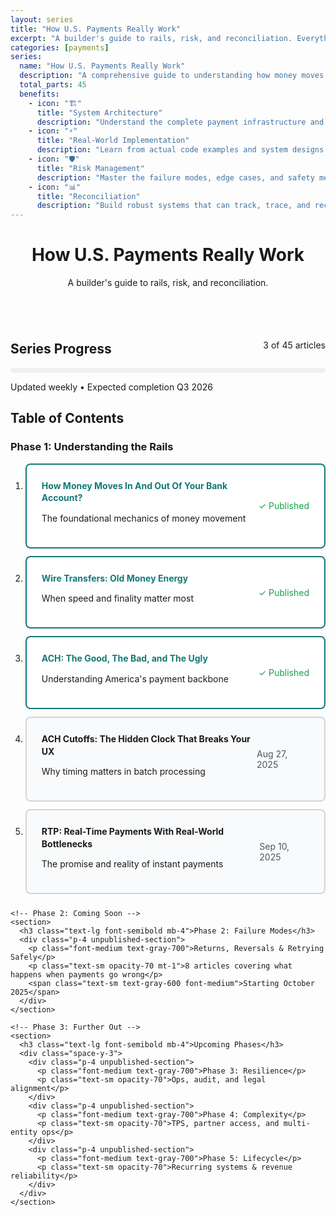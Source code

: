 ```yaml
---
layout: series
title: "How U.S. Payments Really Work"
excerpt: "A builder's guide to rails, risk, and reconciliation. Everything you need to understand, build, and scale payment systems in the United States."
categories: [payments]
series:
  name: "How U.S. Payments Really Work"
  description: "A comprehensive guide to understanding how money moves through the U.S. financial system. From ACH and wire transfers to real-time payments and failure modes. Perfect for developers, product managers, and anyone building fintech applications."
  total_parts: 45
  benefits:
    - icon: "🏗️"
      title: "System Architecture"
      description: "Understand the complete payment infrastructure and how different systems interact."
    - icon: "⚡"
      title: "Real-World Implementation"
      description: "Learn from actual code examples and system designs used in production."
    - icon: "🛡️"
      title: "Risk Management"
      description: "Master the failure modes, edge cases, and safety mechanisms of payment systems."
    - icon: "📊"
      title: "Reconciliation"
      description: "Build robust systems that can track, trace, and reconcile every transaction."
---
```


<div class="mx-auto max-w-3xl">
  <header class="space-y-3 mb-8">
    <h1 class="text-4xl font-bold">How U.S. Payments Really Work</h1>
    <p class="text-lg opacity-80">A builder's guide to rails, risk, and reconciliation.</p>
  </header>

  <!-- Series Progress -->
  <div class="card mb-8">
    <div class="flex justify-between items-center mb-4">
      <h2 class="text-xl font-semibold">Series Progress</h2>
      <span class="text-sm opacity-60">3 of 45 articles</span>
    </div>
    <div style="background: #f0f0f0; height: 8px; border-radius: 4px; overflow: hidden;">
      <div style="background: var(--accent); height: 100%; width: 7%; border-radius: 4px;"></div>
    </div>
    <p class="text-sm opacity-60 mt-2">Updated weekly • Expected completion Q3 2026</p>
  </div>

  <!-- Table of Contents -->
  <h2 class="text-2xl font-semibold mb-6">Table of Contents</h2>
  
  <div class="space-y-6">
    <!-- Phase 1: Published Articles -->
    <section>
      <h3 class="text-lg font-semibold mb-4">Phase 1: Understanding the Rails</h3>
      <ol class="space-y-3">
        <li>
          <a href="/fintech/payments/2025/08/13/money-flow-bank-account.html" class="published-article-link">
            <div class="flex justify-between items-center">
              <div class="flex-grow">
                <h4 class="font-medium text-accent article-title">How Money Moves In And Out Of Your Bank Account?</h4>
                <p class="text-sm opacity-70 mt-2">The foundational mechanics of money movement</p>
              </div>
              <span class="text-sm text-green-600 font-medium published-badge">✓ Published</span>
            </div>
          </a>
        </li>
        <li>
          <a href="/fintech/payments/2025/08/14/wire-transfers-explained.html" class="published-article-link">
            <div class="flex justify-between items-center">
              <div class="flex-grow">
                <h4 class="font-medium text-accent article-title">Wire Transfers: Old Money Energy</h4>
                <p class="text-sm opacity-70 mt-2">When speed and finality matter most</p>
              </div>
              <span class="text-sm text-green-600 font-medium published-badge">✓ Published</span>
            </div>
          </a>
        </li>
        <li>
          <a href="/fintech/payments/2025/08/20/ach-good-bad-ugly.html" class="published-article-link">
            <div class="flex justify-between items-center">
              <div class="flex-grow">
                <h4 class="font-medium text-accent article-title">ACH: The Good, The Bad, and The Ugly</h4>
                <p class="text-sm opacity-70 mt-2">Understanding America's payment backbone</p>
              </div>
              <span class="text-sm text-green-600 font-medium published-badge">✓ Published</span>
            </div>
          </a>
        </li>
        <li class="unpublished-article">
          <div class="flex justify-between items-center">
            <div class="flex-grow">
              <h4 class="font-medium text-gray-700 article-title">ACH Cutoffs: The Hidden Clock That Breaks Your UX</h4>
              <p class="text-sm opacity-70 mt-2">Why timing matters in batch processing</p>
            </div>
            <span class="text-sm text-gray-600 font-medium">Aug 27, 2025</span>
          </div>
        </li>
        <li class="unpublished-article">
          <div class="flex justify-between items-center">
            <div class="flex-grow">
              <h4 class="font-medium text-gray-700 article-title">RTP: Real-Time Payments With Real-World Bottlenecks</h4>
              <p class="text-sm opacity-70 mt-2">The promise and reality of instant payments</p>
            </div>
            <span class="text-sm text-gray-600 font-medium">Sep 10, 2025</span>
          </div>
        </li>
      </ol>
    </section>

    <!-- Phase 2: Coming Soon -->
    <section>
      <h3 class="text-lg font-semibold mb-4">Phase 2: Failure Modes</h3>
      <div class="p-4 unpublished-section">
        <p class="font-medium text-gray-700">Returns, Reversals & Retrying Safely</p>
        <p class="text-sm opacity-70 mt-1">8 articles covering what happens when payments go wrong</p>
        <span class="text-sm text-gray-600 font-medium">Starting October 2025</span>
      </div>
    </section>

    <!-- Phase 3: Further Out -->
    <section>
      <h3 class="text-lg font-semibold mb-4">Upcoming Phases</h3>
      <div class="space-y-3">
        <div class="p-4 unpublished-section">
          <p class="font-medium text-gray-700">Phase 3: Resilience</p>
          <p class="text-sm opacity-70">Ops, audit, and legal alignment</p>
        </div>
        <div class="p-4 unpublished-section">
          <p class="font-medium text-gray-700">Phase 4: Complexity</p>
          <p class="text-sm opacity-70">TPS, partner access, and multi-entity ops</p>
        </div>
        <div class="p-4 unpublished-section">
          <p class="font-medium text-gray-700">Phase 5: Lifecycle</p>
          <p class="text-sm opacity-70">Recurring systems & revenue reliability</p>
        </div>
      </div>
    </section>
  </div>
</div>

<style>
.space-y-3 > * + * {
  margin-top: 12px;
}

.space-y-6 > * + * {
  margin-top: 24px;
}

.text-accent {
  color: var(--accent);
  text-decoration: none;
}

.text-accent:hover {
  text-decoration: underline;
}

.text-green-600 {
  color: #16a34a;
}

.text-gray-600 {
  color: #4b5563;
}

.text-gray-500 {
  color: #6b7280;
}

.bg-gray-50 {
  background-color: #f9fafb;
}

/* Published Article Styling - Entire Card Clickable */
.published-article-link {
  display: block;
  border: 2px solid #157878;
  border-radius: 8px;
  background-color: white;
  padding: 1.5rem;
  text-decoration: none;
  color: inherit;
  transition: all 0.2s ease;
}

.published-article-link:hover {
  border-color: #0f6b6b;
  background-color: #f8fffe;
  transform: translateY(-1px);
  box-shadow: 0 4px 12px rgba(21, 120, 120, 0.15);
  text-decoration: none;
}

.published-article-link .article-title {
  color: #157878;
  transition: color 0.2s ease;
}

.published-article-link:hover .article-title {
  color: #0f6b6b;
}

/* Unpublished Article Styling - Clear but Minimalistic */
.unpublished-article {
  border: 2px solid #d1d5db;
  border-radius: 8px;
  background-color: #f9fafb;
  padding: 1.5rem;
  transition: all 0.2s ease;
}

.unpublished-article:hover {
  border-color: #9ca3af;
  background-color: #f3f4f6;
}

/* Spacing improvements */
.article-title {
  margin: 0;
  line-height: 1.4;
}

.published-badge {
  margin-left: 1rem;
  white-space: nowrap;
}

.unpublished-section {
  border: 2px solid #d1d5db;
  border-radius: 8px;
  background-color: #f9fafb;
  transition: all 0.2s ease;
}

.unpublished-section:hover {
  border-color: #9ca3af;
}

.flex {
  display: flex;
}

.justify-between {
  justify-content: space-between;
}

.items-center {
  align-items: center;
}

@media (max-width: 640px) {
  .flex {
    flex-direction: column;
    align-items: flex-start;
    gap: 12px;
  }
  
  .justify-between {
    justify-content: flex-start;
  }
  
  .published-article-link,
  .unpublished-article {
    padding: 1.25rem;
  }
  
  .published-badge {
    margin-left: 0;
    margin-top: 0.5rem;
  }
}
</style>
